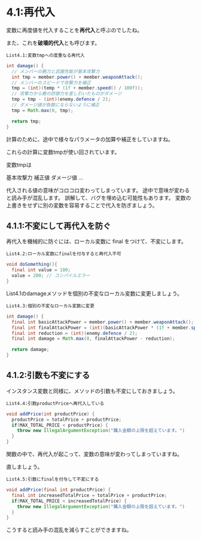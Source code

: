 # 4.1:再代入

変数に再度値を代入することを**再代入**と呼ぶのでしたね。

また、これを**破壊的代入**とも呼びます。

`List4.1:変数tmpへの度重なる再代入`

```java
int damage() {
  // メンバーの腕力と武器性能が基本攻撃力
  int tmp = member.power() + member.weaponAttack();
  // メンバーのスピードで攻撃力を補正
  tmp = (int)(temp * (1f + member.speed() / 100f));
  // 攻撃力から敵の防御力を差し引いたものがダメージ
  tmp = tmp - (int)(enemy.defence / 2);
  // ダメージ値が負数にならないように補正
  tmp = Math.max(0, tmp);

  return tmp;
}
```

計算のために、途中で様々なパラメータの加算や補正をしていますね。

これらの計算に変数tmpが使い回されています。

変数tmpは

基本攻撃力
補正値
ダメージ値
...

代入される値の意味がコロコロ変わってしまっています。
途中で意味が変わると読み手が混乱します。
誤解して、バグを埋め込む可能性もあります。
変数の上書きをせずに別の変数を容易することで代入を防ぎましょう。

## 4.1.1:不変にして再代入を防ぐ

再代入を機械的に防ぐには、ローカル変数に final をつけて、不変にします。

`List4.2:ローカル変数にfinalを付与すると再代入不可`

```java
void doSomething(){
  final int value = 100;
  value = 200; // コンパイルエラー
}
```

List4.1のdamageメソッドを個別の不変なローカル変数に変更しましょう。

`List4.3:個別の不変なローカル変数に変更`

```java
int damage() {
  final int basicAttackPower = member.power() + member.weaponAttack();
  final int finalAttackPower = (int)(basicAttackPower * (1f + member.speed() / 100f));
  final int reduction = (int)(enemy.defence / 2);
  final int damage = Math.max(0, finalAttackPower - reduction);

  return damage;
}
```

## 4.1.2:引数も不変にする

インスタンス変数と同様に、メソッドの引数も不変にしておきましょう。

`List4.4:引数productPriceへ再代入している`

```java
void addPrice(int productPrice) {
  productPrice = totalPrice + productPrice;
  if(MAX_TOTAL_PRICE < productPrice) {
    throw new IllegalArgumentException("購入金額の上限を超えています。")
  }
}
```

関数の中で、再代入が起こって、変数の意味が変わってしまっていますね。

直しましょう。

`List4.5:引数にfinalを付与して不変にする`

```java
void addPrice(final int productPrice) {
  final int increasedTotalPrice = totalPrice + productPrice;
  if(MAX_TOTAL_PRICE < increasedTotalPrice) {
    throw new IllegalArgumentException("購入金額の上限を超えています。")
  }
}
```

こうすると読み手の混乱を減らすことができますね。